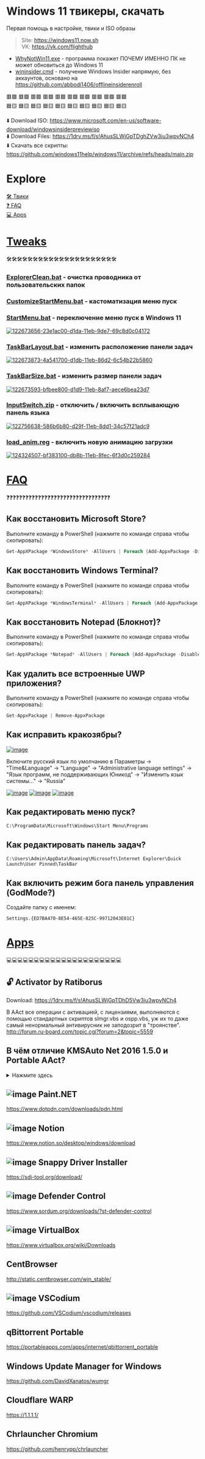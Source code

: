 # Windows 11 твикеры, скачать
Первая помощь в настройке, твики и ISO образы

> Site: https://windows11.now.sh
> <br>
> VK: https://vk.com/flighthub

- [WhyNotWin11.exe](https://github.com/rcmaehl/WhyNotWin11/releases) - программа покажет ПОЧЕМУ ИМЕННО ПК не может обновиться до Windows 11
- [wininsider.cmd](https://windows11.now.sh/wininsider.cmd) - получение Windows Insider напрямую, без аккаунтов, основано на https://github.com/abbodi1406/offlineinsiderenroll

🟥🟩 🟥🟩 🟥🟩 🟥🟩 🟥🟩 🟥🟩 🟥🟩 🟥🟩 🟥🟩 🟥🟩 
<br>
🟦🟨 🟦🟨 🟦🟨 🟦🟨 🟦🟨 🟦🟨 🟦🟨 🟦🟨 🟦🟨 🟦🟨

⬇️ Download ISO: https://www.microsoft.com/en-us/software-download/windowsinsiderpreviewiso
<br>
⬇️ Download Files: https://1drv.ms/f/s!AhusSLWjGpTDghZVw3iu3wpvNCh4
<br>
⬇️ Скачать все скрипты: https://github.com/windows11help/windows11/archive/refs/heads/main.zip
# Explore
[🛠 Твики](#tweaks)
<br>
[❓ FAQ](#faq)
<br>
[💻 Apps](#apps)

# [Tweaks](#explore)
🛠🛠🛠🛠🛠🛠🛠🛠🛠🛠🛠🛠🛠🛠🛠🛠🛠🛠🛠🛠🛠
### [ExplorerClean.bat](https://windows11.now.sh/%D1%82%D0%B2%D0%B8%D0%BA%D0%B8/ExplorerClean.bat) - очистка проводника от пользовательских папок
### [CustomizeStartMenu.bat](https://windows11.now.sh/%D1%82%D0%B2%D0%B8%D0%BA%D0%B8/CustomizeStartMenu.bat) - кастоматизация меню пуск
### [StartMenu.bat](https://windows11.now.sh/%D1%82%D0%B2%D0%B8%D0%BA%D0%B8/StartMenu.bat) - переключение меню пуск в Windows 11
<a href="https://user-images.githubusercontent.com/86190960/122673656-23e1ac00-d1da-11eb-9de7-69c8d0c04172.png"><img src="https://i.ibb.co/M86j6jz/122673656-23e1ac00-d1da-11eb-9de7-69c8d0c04172.png" alt="122673656-23e1ac00-d1da-11eb-9de7-69c8d0c04172" border="0" target="_new"></a>
### [TaskBarLayout.bat](https://windows11.now.sh/%D1%82%D0%B2%D0%B8%D0%BA%D0%B8/TaskBarLayout.bat) - изменить расположение панели задач
<a href="https://user-images.githubusercontent.com/86190960/122673873-4a541700-d1db-11eb-86d2-6c54b22b5860.png"><img src="https://i.ibb.co/LvMgf8j/122673873-4a541700-d1db-11eb-86d2-6c54b22b5860.png" alt="122673873-4a541700-d1db-11eb-86d2-6c54b22b5860" border="0"></a>
### [TaskBarSize.bat](https://windows11.now.sh/%D1%82%D0%B2%D0%B8%D0%BA%D0%B8/TaskBarSize.bat) - изменить размер панели задач
<a href="https://user-images.githubusercontent.com/86190960/122673593-bfbee800-d1d9-11eb-8af7-aece6bea23d7.png"><img src="https://i.ibb.co/7X4680R/122673593-bfbee800-d1d9-11eb-8af7-aece6bea23d7.png" alt="122673593-bfbee800-d1d9-11eb-8af7-aece6bea23d7" border="0"></a>
### [InputSwitch.zip](https://windows11.now.sh/%D1%82%D0%B2%D0%B8%D0%BA%D0%B8/InputSwitch.zip) - отключить / включить всплывающую панель языка
<a href="https://user-images.githubusercontent.com/86190960/122756638-586b6b80-d29f-11eb-8dd1-34c57f21adc9.png"><img src="https://i.ibb.co/KWhVPgj/122756638-586b6b80-d29f-11eb-8dd1-34c57f21adc9.png" alt="122756638-586b6b80-d29f-11eb-8dd1-34c57f21adc9" border="0"></a>
### [load_anim.reg](https://windows11.now.sh/%D1%82%D0%B2%D0%B8%D0%BA%D0%B8/load_anim.reg) - включить новую анимацию загрузки
<a href="https://ibb.co/d0V5myB"><img src="https://i.ibb.co/d0V5myB/124324507-bf383100-db8b-11eb-8fec-6f3d0c259284.png" alt="124324507-bf383100-db8b-11eb-8fec-6f3d0c259284" border="0"></a>
# [FAQ](#explore)
❓❓❓❓❓❓❓❓❓❓❓❓❓❓❓❓❓❓❓❓❓❓❓❓❓❓❓❓❓❓❓❓❓
<br>
## Как восстановить Microsoft Store?
Выполните команду в PowerShell (нажмите по команде справа чтобы скопировать):
```powershell
Get-AppXPackage *WindowsStore* -AllUsers | Foreach {Add-AppxPackage -DisableDevelopmentMode -Register “$($_.InstallLocation)\AppXManifest.xml”}
```
## Как восстановить Windows Terminal?
Выполните команду в PowerShell (нажмите по команде справа чтобы скопировать):
```powershell
Get-AppXPackage *WindowsTerminal* -AllUsers | Foreach {Add-AppxPackage -DisableDevelopmentMode -Register “$($_.InstallLocation)\AppXManifest.xml”}
```
## Как восстановить Notepad (Блокнот)?
Выполните команду в PowerShell (нажмите по команде справа чтобы скопировать):
```powershell
Get-AppXPackage *Notepad* -AllUsers | Foreach {Add-AppxPackage -DisableDevelopmentMode -Register “$($_.InstallLocation)\AppXManifest.xml”}
```
## Как удалить все встроенные UWP приложения?
Выполните команду в PowerShell (нажмите по команде справа чтобы скопировать):
```powershell
Get-AppxPackage | Remove-AppxPackage
 ```
## Как исправить кракозябры?
<a href="https://user-images.githubusercontent.com/86190960/122917450-b57e2480-d366-11eb-9e2b-96925e556b59.png"><img src="https://i.ibb.co/DWHgjcw/image.png" alt="image" border="0"></a>

Включите русский язык по умолчанию в Параметры -> "Time&Language" -> "Language" -> "Administrative language settings" -> "Язык программ, не поддерживающих Юникод" -> "Изменить язык системы..." -> "Russia"

<a href="https://user-images.githubusercontent.com/86190960/122917560-d5ade380-d366-11eb-80fd-be4a6f7c57f3.png"><img src="https://i.ibb.co/NC6vGdt/image.png" alt="image" border="0"></a> 
<a href="https://user-images.githubusercontent.com/86190960/122917570-d8103d80-d366-11eb-9164-a6fbbf415a90.png"><img src="https://i.ibb.co/5knF8qh/image.png" alt="image" border="0"></a>
<a href="https://user-images.githubusercontent.com/86190960/122917584-db0b2e00-d366-11eb-8793-96259bac5965.png"><img src="https://i.ibb.co/mbY4RHH/image.png" alt="image" border="0"></a>

## Как редактировать меню пуск?
```
C:\ProgramData\Microsoft\Windows\Start Menu\Programs
```

## Как редактировать панель задач?
```
C:\Users\Admin\AppData\Roaming\Microsoft\Internet Explorer\Quick Launch\User Pinned\TaskBar
```

## Как включить режим бога панель управления (GodMode?)
Создайте папку с именем:
```
Settings.{ED7BA470-8E54-465E-825C-99712043E01C}
```
# [Apps](#explore)
💻💻💻💻💻💻💻💻💻💻💻💻💻💻💻💻💻💻💻💻💻
<br>
## 🔓 Activator by Ratiborus
Download: https://1drv.ms/f/s!AhusSLWjGpTDhD5Vw3iu3wpvNCh4

В AAct все операции с активацией, с лицензиями, выполняются с помощью стандартных скриптов slmgr.vbs и ospp.vbs, уж их то даже самый ненормальный антивирусник не заподозрит в "троянстве".
<br>
http://forum.ru-board.com/topic.cgi?forum=2&topic=5559
## В чём отличие KMSAuto Net 2016 1.5.0 и Portable AAct?
<details>
<summary> Нажмите здесь</summary>
Принципиальное отличие этих двух программ в том, что у первой для работы программы требуется .NET Framework 4.5 , а вот для второй НЕ требуется .NET Framework, работает на Windows XP - 10.
<br><br>
С другой стороны KMSAuto Net имеет намного больше возможностей по настройке процесса активации, чем AAct и иногда позволяет решить проблемы с KMS-активацией там, где AAct не справляется. Или, если использовать автомобильную терминологию, первая программа является высокоэффективной ручной коробкой передач, позволяющей опытному водителю использовать ее возможности по максимуму, в то время как вторая программа является "автоматом", более подходящим для новичков и домохозяек.
</details>

## ![image](https://cdn.icon-icons.com/icons2/195/PNG/32/Paint_NET_23577.png) Paint.NET
https://www.dotpdn.com/downloads/pdn.html

## ![image](https://cdn.icon-icons.com/icons2/2389/PNG/32/notion_logo_icon_145025.png) Notion
https://www.notion.so/desktop/windows/download

## ![image](https://cdn.icon-icons.com/icons2/256/PNG/32/driver_girl_27328.png) Snappy Driver Installer
https://sdi-tool.org/download/

## ![image](https://cdn.icon-icons.com/icons2/80/PNG/32/windows_defender_15358.png) Defender Control
https://www.sordum.org/downloads/?st-defender-control

## ![image](https://cdn.icon-icons.com/icons2/195/PNG/32/VirtualBox_23525.png) VirtualBox
https://www.virtualbox.org/wiki/Downloads

## CentBrowser
http://static.centbrowser.com/win_stable/

## ![image](https://cdn.icon-icons.com/icons2/2107/PNG/32/file_type_vscode_icon_130084.png) VSCodium
https://github.com/VSCodium/vscodium/releases

## qBittorrent Portable
https://portableapps.com/apps/internet/qbittorrent_portable

## Windows Update Manager for Windows
https://github.com/DavidXanatos/wumgr

## Cloudflare WARP
https://1.1.1.1/

## Chrlauncher Chromium
https://github.com/henrypp/chrlauncher
